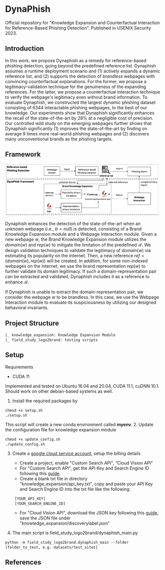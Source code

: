 # DynaPhish
Official repository for "Knowledge Expansion and Counterfactual Interaction for Reference-Based Phishing Detection".
Published in USENIX Security 2023.

## Introduction

In this work, we propose Dynaphish as a remedy for reference-based phishing detection, going beyond the predefined reference list. 
Dynaphish assumes a runtime deployment scenario and
(1) actively expands a dynamic reference list, and
(2) supports the detection of _brandless_ webpages with convincing counterfactual explanations. 
For the former, we propose a legitimacy-validation technique for the genuineness of the expanding references. 
For the latter, we propose a counterfactual interaction technique to verify the webpage's legitimacy even without brand information. 
To evaluate Dynaphish, we constructed the largest _dynamic_ phishing dataset consisting of 6344 interactable phishing webpages, to the best of our knowledge. 
Our experiments show that Dynaphish significantly enhances the recall of the state-of-the-art by 28% at a negligible cost of precision. 
Our controlled wild study on the emerging webpages further shows that Dynaphish significantly
(1) improves the state-of-the-art by finding on average 9 times more real-world phishing webpages and
(2) discovers many unconventional brands as the phishing targets.

## Framework

<img src="./overview.png">

Dynaphish enhances the detection of the state-of-the-art when an unknown webpage (i.e., $b = null$) is detected,
consisting of a Brand Knowledge Expansion module and a Webpage Interaction module.
Given a new webpage $w$,
the Brand Knowledge Expansion module utilizes the $domain(w)$ and $rep(w)$ to mitigate
the limitation of the predefined $\mathcal{R}$.
We design validation techniques to validate the legitimacy of $domain(w)$ via estimating its popularity on the Internet.
Then, a new reference $ref = (domain(w), rep(w))$ will be created.
In addition, for some non-indexed webpages on the Internet,
we use the brand representation $rep(w)$ to further validate its domain legitimacy.
If such a domain-representation pair can be extracted and validated,
Dynaphish includes it as a reference to enhance $\mathcal{R}$.

If Dynaphish is unable to extract the domain-representation pair, we consider the webpage $w$ to be brandless. 
In this case, we use the Webpage Interaction module to evaluate its suspiciousness by utilizing our designed behavioral invariants.

## Project Structure
```
|_ knowledge_expansion: Knowledge Expansion Module
|_ field_study_logo2brand: testing scripts
```

## Setup
Requirements
- CUDA 11

Implemented and tested on Ubuntu 16.04 and 20.04, CUDA 11.1, cuDNN 10.1. 
Should work on other debian-based systems as well.
1. Install the required packages by
```
chmod +x setup.sh
./setup.sh
```
This script will create a new conda environment called **myenv**.
2. Update the configuration file for knowledge expansion module
```
chmod +x update_config.sh
./update_config.sh
```
3. Create a [google cloud service account](https://console.cloud.google.com/), setup the billing details
    - Create a project, enable "Custom Search API", "Cloud Vision API"
    - For "Custom Search API", get the API Key and Search Engine ID following this [guide](https://developers.google.com/custom-search/v1/overview).
    - Create a blank txt file in directory "knowledge_expansion/api_key.txt", copy and paste your API Key and Search Engine ID into the txt file like the following:
     ```text 
      [YOUR_API_KEY]
      [YOUR_SEARCH_ENGINE_ID]
     ```
    - For "Cloud Vision API", download the JSON key following this [guide](https://cloud.google.com/vision/docs/setup), save the JSON file under "knowledge_expansion/discoverylabel.json"

4. The main script is field_study_logo2brand/dynaphish_main.py
```
python -m field_study_logo2brand.dynaphish_main --folder [folder_to_test, e.g. datasets/test_sites] 
```

## References